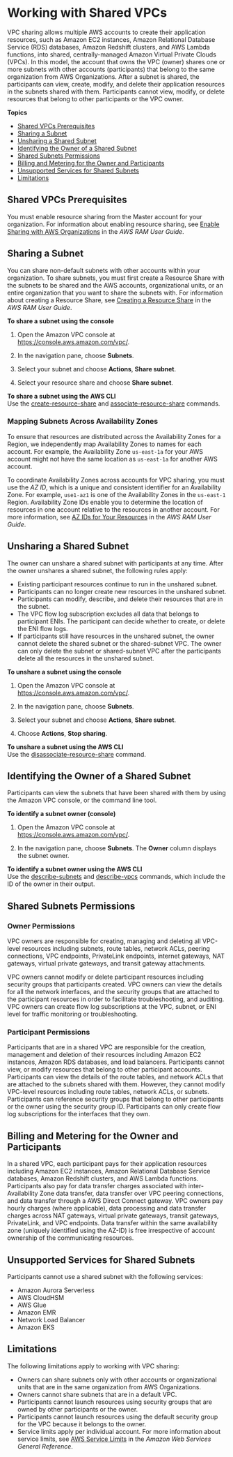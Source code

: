 # Working with Shared VPCs<a name="vpc-sharing"></a>

VPC sharing allows multiple AWS accounts to create their application resources, such as Amazon EC2 instances, Amazon Relational Database Service \(RDS\) databases, Amazon Redshift clusters, and AWS Lambda functions, into shared, centrally\-managed Amazon Virtual Private Clouds \(VPCs\)\. In this model, the account that owns the VPC \(owner\) shares one or more subnets with other accounts \(participants\) that belong to the same organization from AWS Organizations\. After a subnet is shared, the participants can view, create, modify, and delete their application resources in the subnets shared with them\. Participants cannot view, modify, or delete resources that belong to other participants or the VPC owner\.

**Topics**
+ [Shared VPCs Prerequisites](#vpc-share-prerequisites)
+ [Sharing a Subnet](#vpc-sharing-share-subnet)
+ [Unsharing a Shared Subnet](#vpc-sharing-stop-share-subnet)
+ [Identifying the Owner of a Shared Subnet](#vpc-sharing-view-owner)
+ [Shared Subnets Permissions](#vpc-sharing-permissions)
+ [Billing and Metering for the Owner and Participants](#vpc-share-billing)
+ [Unsupported Services for Shared Subnets](#vpc-share-unsupported-services)
+ [Limitations](#vpc-share-limitations)

## Shared VPCs Prerequisites<a name="vpc-share-prerequisites"></a>

You must enable resource sharing from the Master account for your organization\. For information about enabling resource sharing, see [Enable Sharing with AWS Organizations](https://docs.aws.amazon.com/ram/latest/userguide/getting-started-sharing.html#getting-started-sharing-orgs) in the *AWS RAM User Guide*\.

## Sharing a Subnet<a name="vpc-sharing-share-subnet"></a>

You can share non\-default subnets with other accounts within your organization\. To share subnets, you must first create a Resource Share with the subnets to be shared and the AWS accounts, organizational units, or an entire organization that you want to share the subnets with\. For information about creating a Resource Share, see [Creating a Resource Share](https://docs.aws.amazon.com/ram/latest/userguide/getting-started-sharing.html#getting-started-sharing-create) in the *AWS RAM User Guide*\. 

**To share a subnet using the console**

1. Open the Amazon VPC console at [https://console\.aws\.amazon\.com/vpc/](https://console.aws.amazon.com/vpc/)\.

1. In the navigation pane, choose **Subnets**\.

1. Select your subnet and choose **Actions**, **Share subnet**\. 

1. Select your resource share and choose **Share subnet**\. 

**To share a subnet using the AWS CLI**  
Use the [create\-resource\-share](https://docs.aws.amazon.com/cli/latest/reference/ram/create-resource-share.html) and [associate\-resource\-share](https://docs.aws.amazon.com/cli/latest/reference/ram/associate-resource-share.html) commands\.

### Mapping Subnets Across Availability Zones<a name="vpc-share-subnets-map-availability-zone"></a>

To ensure that resources are distributed across the Availability Zones for a Region, we independently map Availability Zones to names for each account\. For example, the Availability Zone `us-east-1a` for your AWS account might not have the same location as `us-east-1a` for another AWS account\.

To coordinate Availability Zones across accounts for VPC sharing, you must use the *AZ ID*, which is a unique and consistent identifier for an Availability Zone\. For example, `use1-az1` is one of the Availability Zones in the `us-east-1` Region\. Availability Zone IDs enable you to determine the location of resources in one account relative to the resources in another account\. For more information, see [AZ IDs for Your Resources](https://docs.aws.amazon.com/ram/latest/userguide/working-with-az-ids.html) in the *AWS RAM User Guide*\.

## Unsharing a Shared Subnet<a name="vpc-sharing-stop-share-subnet"></a>

The owner can unshare a shared subnet with participants at any time\. After the owner unshares a shared subnet, the following rules apply:
+ Existing participant resources continue to run in the unshared subnet\.
+ Participants can no longer create new resources in the unshared subnet\.
+ Participants can modify, describe, and delete their resources that are in the subnet\.
+ The VPC flow log subscription excludes all data that belongs to participant ENIs\. The participant can decide whether to create, or delete the ENI flow logs\.
+ If participants still have resources in the unshared subnet, the owner cannot delete the shared subnet or the shared\-subnet VPC\. The owner can only delete the subnet or shared\-subnet VPC after the participants delete all the resources in the unshared subnet\.

**To unshare a subnet using the console**

1. Open the Amazon VPC console at [https://console\.aws\.amazon\.com/vpc/](https://console.aws.amazon.com/vpc/)\.

1. In the navigation pane, choose **Subnets**\.

1. Select your subnet and choose **Actions**, **Share subnet**\. 

1. Choose **Actions**, **Stop sharing**\. 

**To unshare a subnet using the AWS CLI**  
Use the [disassociate\-resource\-share](https://docs.aws.amazon.com/cli/latest/reference/ram/disassociate-resource-share.html) command\.

## Identifying the Owner of a Shared Subnet<a name="vpc-sharing-view-owner"></a>

Participants can view the subnets that have been shared with them by using the Amazon VPC console, or the command line tool\.

**To identify a subnet owner \(console\)**

1. Open the Amazon VPC console at [https://console\.aws\.amazon\.com/vpc/](https://console.aws.amazon.com/vpc/)\.

1. In the navigation pane, choose **Subnets**\. The **Owner** column displays the subnet owner\.

**To identify a subnet owner using the AWS CLI**  
Use the [describe\-subnets](https://docs.aws.amazon.com/cli/latest/reference/ec2/describe-subnets.html) and [describe\-vpcs](https://docs.aws.amazon.com/cli/latest/reference/ec2/describe-vpcs.html) commands, which include the ID of the owner in their output\.

## Shared Subnets Permissions<a name="vpc-sharing-permissions"></a>

### Owner Permissions<a name="vpc-owner-permissions"></a>

VPC owners are responsible for creating, managing and deleting all VPC\-level resources including subnets, route tables, network ACLs, peering connections, VPC endpoints, PrivateLink endpoints, internet gateways, NAT gateways, virtual private gateways, and transit gateway attachments\.

VPC owners cannot modify or delete participant resources including security groups that participants created\. VPC owners can view the details for all the network interfaces, and the security groups that are attached to the participant resources in order to facilitate troubleshooting, and auditing\. VPC owners can create flow log subscriptions at the VPC, subnet, or ENI level for traffic monitoring or troubleshooting\.

### Participant Permissions<a name="vpc-participant-permissions"></a>

Participants that are in a shared VPC are responsible for the creation, management and deletion of their resources including Amazon EC2 instances, Amazon RDS databases, and load balancers\. Participants cannot view, or modify resources that belong to other participant accounts\. Participants can view the details of the route tables, and network ACLs that are attached to the subnets shared with them\. However, they cannot modify VPC\-level resources including route tables, network ACLs, or subnets\. Participants can reference security groups that belong to other participants or the owner using the security group ID\. Participants can only create flow log subscriptions for the interfaces that they own\.

## Billing and Metering for the Owner and Participants<a name="vpc-share-billing"></a>

In a shared VPC, each participant pays for their application resources including Amazon EC2 instances, Amazon Relational Database Service databases, Amazon Redshift clusters, and AWS Lambda functions\. Participants also pay for data transfer charges associated with inter\-Availability Zone data transfer, data transfer over VPC peering connections, and data transfer through a AWS Direct Connect gateway\. VPC owners pay hourly charges \(where applicable\), data processing and data transfer charges across NAT gateways, virtual private gateways, transit gateways, PrivateLink, and VPC endpoints\. Data transfer within the same availability zone \(uniquely identified using the AZ\-ID\) is free irrespective of account ownership of the communicating resources\.

## Unsupported Services for Shared Subnets<a name="vpc-share-unsupported-services"></a>

Participants cannot use a shared subnet with the following services:
+ Amazon Aurora Serverless 
+ AWS CloudHSM
+ AWS Glue 
+  Amazon EMR
+ Network Load Balancer 
+ Amazon EKS

## Limitations<a name="vpc-share-limitations"></a>

The following limitations apply to working with VPC sharing:
+ Owners can share subnets only with other accounts or organizational units that are in the same organization from AWS Organizations\.
+ Owners cannot share subnets that are in a default VPC\.
+ Participants cannot launch resources using security groups that are owned by other participants or the owner\.
+ Participants cannot launch resources using the default security group for the VPC because it belongs to the owner\.
+ Service limits apply per individual account\. For more information about service limits, see [AWS Service Limits](https://docs.aws.amazon.com/general/latest/gr/aws_service_limits.html) in the *Amazon Web Services General Reference*\.
